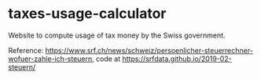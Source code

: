 # taxes-usage-calculator
Website to compute usage of tax money by the Swiss government.

Reference: https://www.srf.ch/news/schweiz/persoenlicher-steuerrechner-wofuer-zahle-ich-steuern, code at https://srfdata.github.io/2019-02-steuern/


